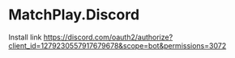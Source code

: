 # MatchPlay.Discord


Install link
https://discord.com/oauth2/authorize?client_id=1279230557917679678&scope=bot&permissions=3072